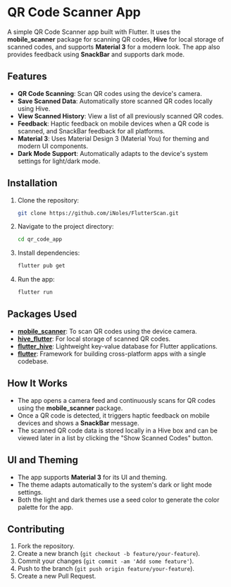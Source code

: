 # QR Code Scanner App

A simple QR Code Scanner app built with Flutter. It uses the **mobile_scanner** package for scanning QR codes, **Hive** for local storage of scanned codes, and supports **Material 3** for a modern look. The app also provides feedback using **SnackBar** and supports dark mode.

## Features

- **QR Code Scanning**: Scan QR codes using the device's camera.
- **Save Scanned Data**: Automatically store scanned QR codes locally using Hive.
- **View Scanned History**: View a list of all previously scanned QR codes.
- **Feedback**: Haptic feedback on mobile devices when a QR code is scanned, and SnackBar feedback for all platforms.
- **Material 3**: Uses Material Design 3 (Material You) for theming and modern UI components.
- **Dark Mode Support**: Automatically adapts to the device's system settings for light/dark mode.

## Installation

1. Clone the repository:

    ```bash
    git clone https://github.com/iNoles/FlutterScan.git
    ```

2. Navigate to the project directory:

    ```bash
    cd qr_code_app
    ```

3. Install dependencies:

    ```bash
    flutter pub get
    ```

4. Run the app:

    ```bash
    flutter run
    ```

## Packages Used

- [**mobile_scanner**](https://pub.dev/packages/mobile_scanner): To scan QR codes using the device camera.
- [**hive_flutter**](https://pub.dev/packages/hive_flutter): For local storage of scanned QR codes.
- [**flutter_hive**](https://pub.dev/packages/hive): Lightweight key-value database for Flutter applications.
- [**flutter**](https://flutter.dev/): Framework for building cross-platform apps with a single codebase.

## How It Works

- The app opens a camera feed and continuously scans for QR codes using the **mobile_scanner** package.
- Once a QR code is detected, it triggers haptic feedback on mobile devices and shows a **SnackBar** message.
- The scanned QR code data is stored locally in a Hive box and can be viewed later in a list by clicking the "Show Scanned Codes" button.

## UI and Theming

- The app supports **Material 3** for its UI and theming.
- The theme adapts automatically to the system's dark or light mode settings.
- Both the light and dark themes use a seed color to generate the color palette for the app.

## Contributing

1. Fork the repository.
2. Create a new branch (`git checkout -b feature/your-feature`).
3. Commit your changes (`git commit -am 'Add some feature'`).
4. Push to the branch (`git push origin feature/your-feature`).
5. Create a new Pull Request.
